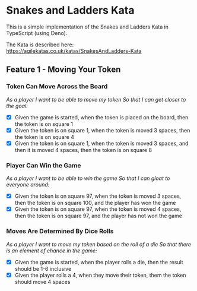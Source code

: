 # Snakes and Ladders Kata
This is a simple implementation of the Snakes and Ladders Kata in TypeScript (using Deno).

The Kata is described here: https://agilekatas.co.uk/katas/SnakesAndLadders-Kata

## Feature 1 - Moving Your Token
### Token Can Move Across the Board
*As a player I want to be able to move my token So that I can get closer to the goal:*

- [X] Given the game is started, when the token is placed on the board, then the token is on square 1
- [X] Given the token is on square 1, when the token is moved 3 spaces, then the token is on square 4
- [X] Given the token is on square 1, when the token is moved 3 spaces, and then it is moved 4 spaces, then the token is 
on square 8

### Player Can Win the Game
*As a player I want to be able to win the game So that I can gloat to everyone around:*

- [X] Given the token is on square 97, when the token is moved 3 spaces, then the token is on square 100, and the player
has won the game
- [X] Given the token is on square 97, when the token is moved 4 spaces, then the token is on square 97, and the player
has not won the game

### Moves Are Determined By Dice Rolls
*As a player I want to move my token based on the roll of a die So that there is an element of chance in the game:*

- [X] Given the game is started, when the player rolls a die, then the result should be 1-6 inclusive
- [X] Given the player rolls a 4, when they move their token, them the token should move 4 spaces
